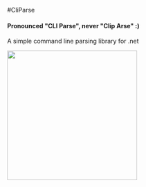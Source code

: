 

#CliParse
#### Pronounced "CLI Parse", never "Clip Arse"  :)
A simple command line parsing library for .net

<image src="https://ci.appveyor.com/api/projects/status/usvpgswhg4iy5o74?svg=true" width="300">
